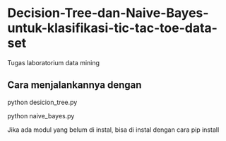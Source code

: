 # Decision-Tree-dan-Naive-Bayes-untuk-klasifikasi-tic-tac-toe-data-set
Tugas laboratorium data mining

## Cara menjalankannya dengan
python desicion_tree.py


python naive_bayes.py

Jika ada modul yang belum di instal, bisa di instal dengan cara
pip install <Nama modul>
